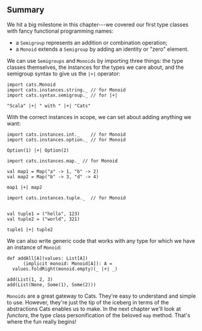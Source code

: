 ## Summary

We hit a big milestone in this chapter---we covered
our first type classes with fancy functional programming names:

 -  a `Semigroup` represents an addition or combination operation;
 -  a `Monoid` extends a `Semigroup` by adding an identity or "zero" element.

We can use `Semigroups` and `Monoids` by importing three things:
the type classes themselves, the instances for the types we care about,
and the semigroup syntax to give us the `|+|` operator:

```tut:book:silent
import cats.Monoid
import cats.instances.string._ // for Monoid
import cats.syntax.semigroup._ // for |+|
```

```tut:book
"Scala" |+| " with " |+| "Cats"
```

With the correct instances in scope,
we can set about adding anything we want:

```tut:book:silent
import cats.instances.int._    // for Monoid
import cats.instances.option._ // for Monoid
```

```tut:book
Option(1) |+| Option(2)
```

```tut:book:silent
import cats.instances.map._ // for Monoid

val map1 = Map("a" -> 1, "b" -> 2)
val map2 = Map("b" -> 3, "d" -> 4)
```

```tut:book
map1 |+| map2
```

```tut:book:silent
import cats.instances.tuple._  // for Monoid


val tuple1 = ("hello", 123)
val tuple2 = ("world", 321)
```

```tut:book
tuple1 |+| tuple2
```

We can also write generic code that works with any type
for which we have an instance of `Monoid`:

```tut:book:silent
def addAll[A](values: List[A])
      (implicit monoid: Monoid[A]): A =
  values.foldRight(monoid.empty)(_ |+| _)
```

```tut:book
add(List(1, 2, 3)
add(List(None, Some(1), Some(2)))
```

`Monoids` are a great gateway to Cats.
They're easy to understand and simple to use.
However, they're just the tip of the iceberg
in terms of the abstractions Cats enables us to make.
In the next chapter we'll look at *functors*,
the type class personification of the beloved `map` method.
That's where the fun really begins!
